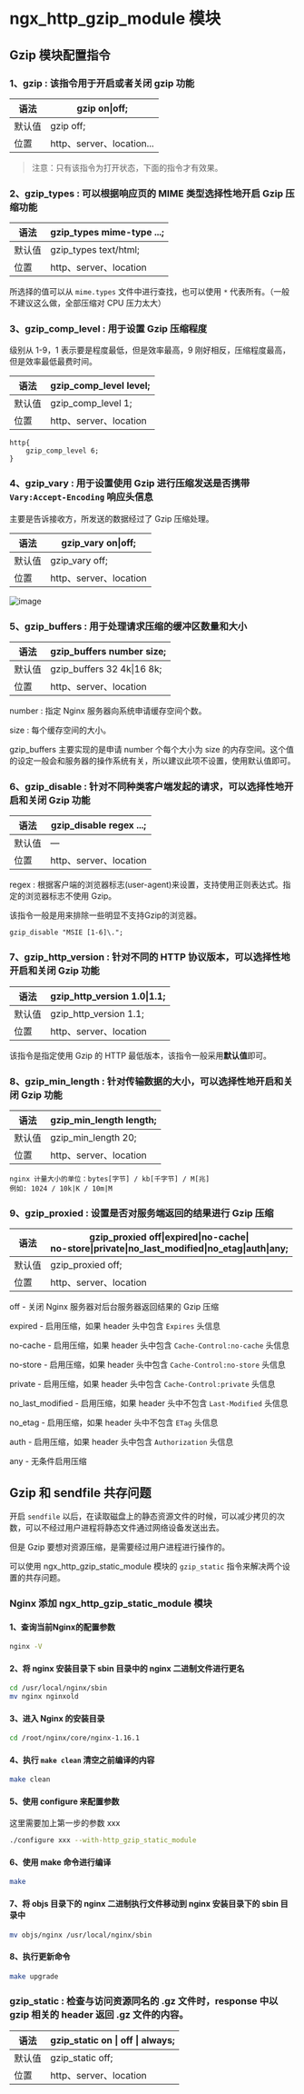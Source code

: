# ngx_http_gzip_module 模块

## Gzip 模块配置指令

### 1、gzip : 该指令用于开启或者关闭 gzip 功能

| 语法   | gzip on\|off;             |
| ------ | ------------------------- |
| 默认值 | gzip off;                 |
| 位置   | http、server、location... |

> 注意：只有该指令为打开状态，下面的指令才有效果。

### 2、gzip_types : 可以根据响应页的 MIME 类型选择性地开启 Gzip 压缩功能

| 语法   | gzip_types mime-type ...; |
| ------ | ------------------------- |
| 默认值 | gzip_types text/html;     |
| 位置   | http、server、location    |

所选择的值可以从 `mime.types` 文件中进行查找，也可以使用 `*` 代表所有。（一般不建议这么做，全部压缩对 CPU 压力太大）

### 3、gzip_comp_level : 用于设置 Gzip 压缩程度

级别从 1-9，1 表示要是程度最低，但是效率最高，9 刚好相反，压缩程度最高，但是效率最低最费时间。

| 语法   | gzip_comp_level level; |
| ------ | ---------------------- |
| 默认值 | gzip_comp_level 1;     |
| 位置   | http、server、location |

```
http{
	gzip_comp_level 6;
}
```

### 4、gzip_vary : 用于设置使用 Gzip 进行压缩发送是否携带 `Vary:Accept-Encoding` 响应头信息

主要是告诉接收方，所发送的数据经过了 Gzip 压缩处理。

| 语法   | gzip_vary on\|off;     |
| ------ | ---------------------- |
| 默认值 | gzip_vary off;         |
| 位置   | http、server、location |

![image](https://github.com/TomatoZ7/notes-of-tz/blob/master/images/nginx_gzip1.png)

### 5、gzip_buffers : 用于处理请求压缩的缓冲区数量和大小

| 语法   | gzip_buffers number size;  |
| ------ | -------------------------- |
| 默认值 | gzip_buffers 32 4k\|16 8k; |
| 位置   | http、server、location     |

number : 指定 Nginx 服务器向系统申请缓存空间个数。

size : 每个缓存空间的大小。

gzip_buffers 主要实现的是申请 number 个每个大小为 size 的内存空间。这个值的设定一般会和服务器的操作系统有关，所以建议此项不设置，使用默认值即可。

### 6、gzip_disable : 针对不同种类客户端发起的请求，可以选择性地开启和关闭 Gzip 功能

| 语法   | gzip_disable regex ...; |
| ------ | ----------------------- |
| 默认值 | —                       |
| 位置   | http、server、location  |

regex : 根据客户端的浏览器标志(user-agent)来设置，支持使用正则表达式。指定的浏览器标志不使用 Gzip。

该指令一般是用来排除一些明显不支持Gzip的浏览器。

```
gzip_disable "MSIE [1-6]\.";
```

### 7、gzip_http_version : 针对不同的 HTTP 协议版本，可以选择性地开启和关闭 Gzip 功能

| 语法   | gzip_http_version 1.0\|1.1; |
| ------ | --------------------------- |
| 默认值 | gzip_http_version 1.1;      |
| 位置   | http、server、location      |

该指令是指定使用 Gzip 的 HTTP 最低版本，该指令一般采用**默认值**即可。

### 8、gzip_min_length : 针对传输数据的大小，可以选择性地开启和关闭 Gzip 功能

| 语法   | gzip_min_length length; |
| ------ | ----------------------- |
| 默认值 | gzip_min_length 20;     |
| 位置   | http、server、location  |

```
nginx 计量大小的单位：bytes[字节] / kb[千字节] / M[兆]
例如: 1024 / 10k|K / 10m|M
```

### 9、gzip_proxied : 设置是否对服务端返回的结果进行 Gzip 压缩

| 语法   | gzip_proxied  off\|expired\|no-cache\|<br/>no-store\|private\|no_last_modified\|no_etag\|auth\|any; |
| ------ | ------------------------------------------------------------ |
| 默认值 | gzip_proxied off;                                            |
| 位置   | http、server、location                                       |

off - 关闭 Nginx 服务器对后台服务器返回结果的 Gzip 压缩

expired - 启用压缩，如果 header 头中包含 `Expires` 头信息

no-cache - 启用压缩，如果 header 头中包含 `Cache-Control:no-cache` 头信息

no-store - 启用压缩，如果 header 头中包含 `Cache-Control:no-store` 头信息

private - 启用压缩，如果 header 头中包含 `Cache-Control:private` 头信息

no_last_modified - 启用压缩，如果 header 头中不包含 `Last-Modified` 头信息

no_etag - 启用压缩，如果 header 头中不包含 `ETag` 头信息

auth - 启用压缩，如果 header 头中包含 `Authorization` 头信息

any - 无条件启用压缩

## Gzip 和 sendfile 共存问题

开启 `sendfile` 以后，在读取磁盘上的静态资源文件的时候，可以减少拷贝的次数，可以不经过用户进程将静态文件通过网络设备发送出去。

但是 Gzip 要想对资源压缩，是需要经过用户进程进行操作的。

可以使用 ngx_http_gzip_static_module 模块的 `gzip_static` 指令来解决两个设置的共存问题。

### Nginx 添加 ngx_http_gzip_static_module 模块

#### 1、查询当前Nginx的配置参数

```sh
nginx -V
```

#### 2、将 nginx 安装目录下 sbin 目录中的 nginx 二进制文件进行更名

```sh
cd /usr/local/nginx/sbin
mv nginx nginxold
```

#### 3、进入 Nginx 的安装目录

```sh
cd /root/nginx/core/nginx-1.16.1
```

#### 4、执行 `make clean` 清空之前编译的内容

```sh
make clean
```

#### 5、使用 configure 来配置参数

这里需要加上第一步的参数 xxx

```sh
./configure xxx --with-http_gzip_static_module
```

#### 6、使用 make 命令进行编译

```sh
make
```

#### 7、将 objs 目录下的 nginx 二进制执行文件移动到 nginx 安装目录下的 sbin 目录中

```sh
mv objs/nginx /usr/local/nginx/sbin
```

#### 8、执行更新命令

```sh
make upgrade
```

### gzip_static : 检查与访问资源同名的 .gz 文件时，response 中以 gzip 相关的 header 返回 .gz 文件的内容。

| 语法   | **gzip_static** on \| off \| always; |
| ------ | ------------------------------------ |
| 默认值 | gzip_static off;                     |
| 位置   | http、server、location               |